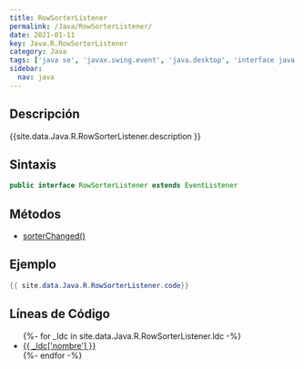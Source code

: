 ```yaml
---
title: RowSorterListener
permalink: /Java/RowSorterListener/
date: 2021-01-11
key: Java.R.RowSorterListener
category: Java
tags: ['java se', 'javax.swing.event', 'java.desktop', 'interface java', 'Java 1.6']
sidebar: 
  nav: java
---
```


## Descripción
{{site.data.Java.R.RowSorterListener.description }}

## Sintaxis
~~~java
public interface RowSorterListener extends EventListener
~~~

## Métodos
* [sorterChanged()](/Java/RowSorterListener/sorterChanged)

## Ejemplo
~~~java
{{ site.data.Java.R.RowSorterListener.code}}
~~~

## Líneas de Código
<ul>
{%- for _ldc in site.data.Java.R.RowSorterListener.ldc -%}
   <li>
       <a href="{{_ldc['url'] }}">{{ _ldc['nombre'] }}</a>
   </li>
{%- endfor -%}
</ul>
